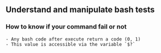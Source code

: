 ## Understand and manipulate bash tests

### How to know if your command fail or not
	- Any bash code after execute return a code (0, 1)
	- This value is accessible via the variable `$?` 
